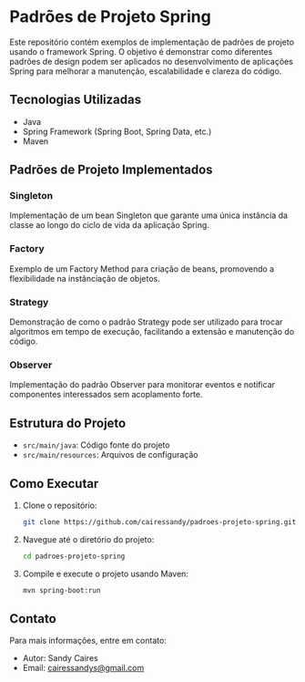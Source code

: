# Padrões de Projeto Spring

Este repositório contém exemplos de implementação de padrões de projeto usando o framework Spring. O objetivo é demonstrar como diferentes padrões de design podem ser aplicados no desenvolvimento de aplicações Spring para melhorar a manutenção, escalabilidade e clareza do código.

## Tecnologias Utilizadas
- Java
- Spring Framework (Spring Boot, Spring Data, etc.)
- Maven

## Padrões de Projeto Implementados
### Singleton
Implementação de um bean Singleton que garante uma única instância da classe ao longo do ciclo de vida da aplicação Spring.

### Factory
Exemplo de um Factory Method para criação de beans, promovendo a flexibilidade na instânciação de objetos.

### Strategy
Demonstração de como o padrão Strategy pode ser utilizado para trocar algoritmos em tempo de execução, facilitando a extensão e manutenção do código.

### Observer
Implementação do padrão Observer para monitorar eventos e notificar componentes interessados sem acoplamento forte.

## Estrutura do Projeto
- `src/main/java`: Código fonte do projeto
- `src/main/resources`: Arquivos de configuração

## Como Executar
1. Clone o repositório:
   ```sh
   git clone https://github.com/cairessandy/padroes-projeto-spring.git

2. Navegue até o diretório do projeto:
   ```sh
   cd padroes-projeto-spring
   
3. Compile e execute o projeto usando Maven:
   ```sh
   mvn spring-boot:run

## Contato
Para mais informações, entre em contato:

- Autor: Sandy Caires
- Email: cairessandys@gmail.com



